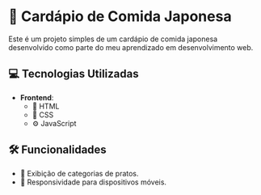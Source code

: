 # 🍣 Cardápio de Comida Japonesa 

Este é um projeto simples de um cardápio de comida japonesa desenvolvido como parte do meu aprendizado em desenvolvimento web. 

## 💻 Tecnologias Utilizadas 

- **Frontend**:
  - 📄 HTML 
  - 🎨 CSS 
  - ⚙️ JavaScript 

## 🛠️ Funcionalidades 

- 🍜 Exibição de categorias de pratos.
- 📱 Responsividade para dispositivos móveis.
